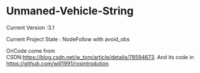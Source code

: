# Unmaned-Vehicle-String

Current Version :3.1  

Current Project State : NodeFollow with avoid_obs

OriCode come from CSDN:https://blog.csdn.net/w_tom/article/details/78594673. And its code in https://github.com/will1991/rosintrodution  


